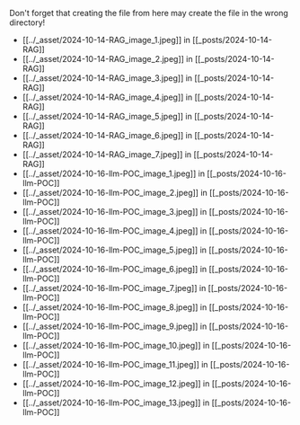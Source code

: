 Don't forget that creating the file from here may create the file in the wrong directory!
- [[../_asset/2024-10-14-RAG_image_1.jpeg]] in [[_posts/2024-10-14-RAG]]
- [[../_asset/2024-10-14-RAG_image_2.jpeg]] in [[_posts/2024-10-14-RAG]]
- [[../_asset/2024-10-14-RAG_image_3.jpeg]] in [[_posts/2024-10-14-RAG]]
- [[../_asset/2024-10-14-RAG_image_4.jpeg]] in [[_posts/2024-10-14-RAG]]
- [[../_asset/2024-10-14-RAG_image_5.jpeg]] in [[_posts/2024-10-14-RAG]]
- [[../_asset/2024-10-14-RAG_image_6.jpeg]] in [[_posts/2024-10-14-RAG]]
- [[../_asset/2024-10-14-RAG_image_7.jpeg]] in [[_posts/2024-10-14-RAG]]
- [[../_asset/2024-10-16-llm-POC_image_1.jpeg]] in [[_posts/2024-10-16-llm-POC]]
- [[../_asset/2024-10-16-llm-POC_image_2.jpeg]] in [[_posts/2024-10-16-llm-POC]]
- [[../_asset/2024-10-16-llm-POC_image_3.jpeg]] in [[_posts/2024-10-16-llm-POC]]
- [[../_asset/2024-10-16-llm-POC_image_4.jpeg]] in [[_posts/2024-10-16-llm-POC]]
- [[../_asset/2024-10-16-llm-POC_image_5.jpeg]] in [[_posts/2024-10-16-llm-POC]]
- [[../_asset/2024-10-16-llm-POC_image_6.jpeg]] in [[_posts/2024-10-16-llm-POC]]
- [[../_asset/2024-10-16-llm-POC_image_7.jpeg]] in [[_posts/2024-10-16-llm-POC]]
- [[../_asset/2024-10-16-llm-POC_image_8.jpeg]] in [[_posts/2024-10-16-llm-POC]]
- [[../_asset/2024-10-16-llm-POC_image_9.jpeg]] in [[_posts/2024-10-16-llm-POC]]
- [[../_asset/2024-10-16-llm-POC_image_10.jpeg]] in [[_posts/2024-10-16-llm-POC]]
- [[../_asset/2024-10-16-llm-POC_image_11.jpeg]] in [[_posts/2024-10-16-llm-POC]]
- [[../_asset/2024-10-16-llm-POC_image_12.jpeg]] in [[_posts/2024-10-16-llm-POC]]
- [[../_asset/2024-10-16-llm-POC_image_13.jpeg]] in [[_posts/2024-10-16-llm-POC]]